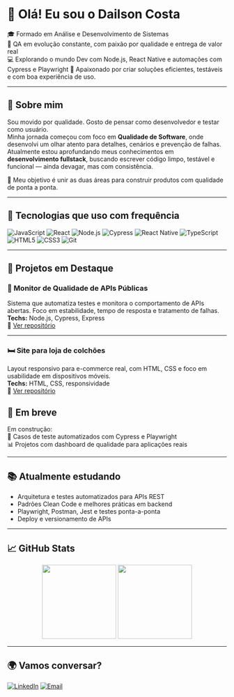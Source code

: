 # 👋 Olá! Eu sou o Dailson Costa

🎓 Formado em Análise e Desenvolvimento de Sistemas  
🧪 QA em evolução constante, com paixão por qualidade e entrega de valor real   
💻 Explorando o mundo Dev com Node.js, React Native e automações com Cypress e Playwright 
🎯 Apaixonado por criar soluções eficientes, testáveis e com boa experiência de uso.

---

## 🧠 Sobre mim

Sou movido por qualidade. Gosto de pensar como desenvolvedor e testar como usuário.  
Minha jornada começou com foco em **Qualidade de Software**, onde desenvolvi um olhar atento para detalhes, cenários e prevenção de falhas.  
Atualmente estou aprofundando meus conhecimentos em **desenvolvimento fullstack**, buscando escrever código limpo, testável e funcional — ainda devagar, mas com consistência.

🎯 Meu objetivo é unir as duas áreas para construir produtos com qualidade de ponta a ponta.

---

## 📌 Tecnologias que uso com frequência

![JavaScript](https://img.shields.io/badge/-JavaScript-black?style=flat-square&logo=javascript)
![React](https://img.shields.io/badge/-React-blue?style=flat-square&logo=react)
![Node.js](https://img.shields.io/badge/-Node.js-green?style=flat-square&logo=node.js)
![Cypress](https://img.shields.io/badge/-Cypress-17202C?style=flat-square&logo=cypress)
![React Native](https://img.shields.io/badge/-React_Native-20232A?style=flat-square&logo=react)
![TypeScript](https://img.shields.io/badge/-TypeScript-3178C6?style=flat-square&logo=typescript)
![HTML5](https://img.shields.io/badge/-HTML5-E34F26?style=flat-square&logo=html5&logoColor=white)
![CSS3](https://img.shields.io/badge/-CSS3-1572B6?style=flat-square&logo=css3)
![Git](https://img.shields.io/badge/-Git-F05032?style=flat-square&logo=git)

---

## 🧰 Projetos em Destaque

### 🔎 Monitor de Qualidade de APIs Públicas  
Sistema que automatiza testes e monitora o comportamento de APIs abertas. Foco em estabilidade, tempo de resposta e tratamento de falhas.  
**Techs:** Node.js, Cypress, Express  
🔗 [Ver repositório](https://github.com/dailsoncosta/monitor-de-qualidade-apis)

---

### 🛏️ Site para loja de colchões  
Layout responsivo para e-commerce real, com HTML, CSS e foco em usabilidade em dispositivos móveis.  
**Techs:** HTML, CSS, responsividade  
🔗 [Ver repositório](https://github.com/DMouraCosta/colchoaria-site)

## 🚀 Em breve

Em construção:  
🧪 Casos de teste automatizados com Cypress e Playwright  
📊 Projetos com dashboard de qualidade para aplicações reais  

---

## 📚 Atualmente estudando

- Arquitetura e testes automatizados para APIs REST  
- Padrões Clean Code e melhores práticas em backend  
- Playwright, Postman, Jest e testes ponta-a-ponta
- Deploy e versionamento de APIs 

---

## 📈 GitHub Stats

<div align="center">
  <img height="170em" src="https://github-readme-stats.vercel.app/api?username=DMouraCosta&show_icons=true&theme=radical" />
  <img height="170em" src="https://github-readme-stats.vercel.app/api/top-langs/?username=DMouraCosta&layout=compact&theme=radical" />
</div>

---

## 🌍 Vamos conversar?

[![LinkedIn](https://img.shields.io/badge/-LinkedIn-0e76a8?style=flat-square&logo=linkedin&logoColor=white)](https://www.linkedin.com/in/dailsoncosta/)
[![Email](https://img.shields.io/badge/-Email-red?style=flat-square&logo=gmail&logoColor=white)](mailto:dailson100@gmail.com)

